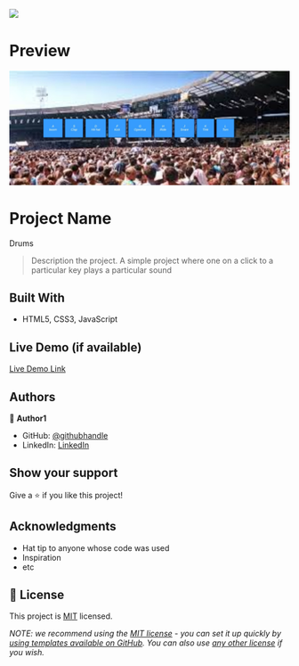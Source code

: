 ![](https://img.shields.io/badge/Microverse-blueviolet)

# Preview
![](./Snap.jpeg)

# Project Name
Drums

> Description the project.
A simple project where one on a click to a particular key plays a particular sound


## Built With

- HTML5, CSS3, JavaScript

## Live Demo (if available)

[Live Demo Link](https://livedemo.com)





## Authors

👤 **Author1**

- GitHub: [@githubhandle](https://github.com/tingamapuro04)
- LinkedIn: [LinkedIn](https://www.linkedin.com/in/adoyo-alphonce/)



## Show your support

Give a ⭐️ if you like this project!

## Acknowledgments

- Hat tip to anyone whose code was used
- Inspiration
- etc

## 📝 License

This project is [MIT](./LICENSE) licensed.

_NOTE: we recommend using the [MIT license](https://choosealicense.com/licenses/mit/) - you can set it up quickly by [using templates available on GitHub](https://docs.github.com/en/communities/setting-up-your-project-for-healthy-contributions/adding-a-license-to-a-repository). You can also use [any other license](https://choosealicense.com/licenses/) if you wish._
